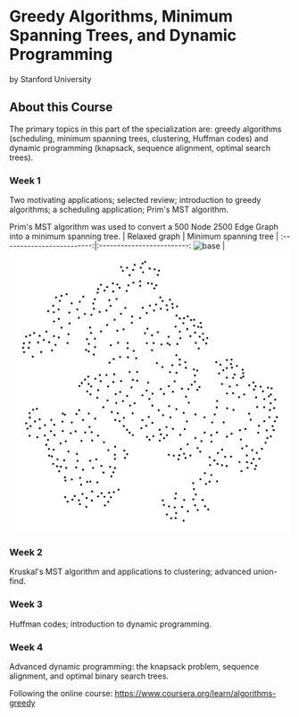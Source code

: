 # Greedy Algorithms, Minimum Spanning Trees, and Dynamic Programming

by Stanford University

## About this Course

The primary topics in this part of the specialization are: greedy algorithms (scheduling, minimum spanning trees, clustering, Huffman codes) and dynamic programming (knapsack, sequence alignment, optimal search trees).

### Week 1

Two motivating applications; selected review; introduction to greedy algorithms; a scheduling application; Prim's MST algorithm.

Prim's MST algorithm was used to convert a 500 Node 2500 Edge Graph into a minimum spanning tree.
| Relaxed graph             |  Minimum spanning tree |
:-------------------------:|:-------------------------:
![base](prim_mst/base.png) | ![mst](prim_mst/mst.png)


### Week 2

Kruskal's MST algorithm and applications to clustering; advanced union-find.

### Week 3

Huffman codes; introduction to dynamic programming.

### Week 4

Advanced dynamic programming: the knapsack problem, sequence alignment, and optimal binary search trees.

Following the online course:
<https://www.coursera.org/learn/algorithms-greedy>
